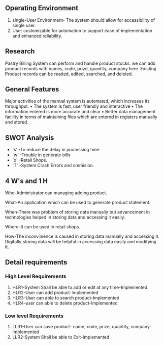 ## Operating Environment
 1) single-User Environment- The system should allow for accessibility of single user.
 2) User customizable for automation to support ease of implementation
and enhanced reliability.

## Research
 
Pastry Billing System can perform and handle product stocks. we can add product records with names, code, prize, quantity, company here. Existing Product records can be readed, edited, searched, and deleted.
 
## General Features

Major activities of the manual system is automated, which increases its throughput.
• The system is fast, user friendly and interactive
• The information entered is more accurate and clear
• Better data management facility in terms of maintaining files which are entered in registers manually and stored.
 
## SWOT Analysis
   * 's' -To reduce the delay in processing time
   * 'w' -Trouble in generate bills
   * 'o' -Retail Shops.
   * 'T' -System Crash Errors and ommision.
 
## 4 W's and 1 H

   Who-Administrator can managing adding product.

   What-An application which can be used to generate product statement.

   When-There was problem of storing data manually but advancement in technologies helped in storing data and accessing it easily.

   Where-It can be used in retail shops.
   
   How-The inconvinience is caused in storing data manually and accessing it. Digitally storing data will be helpful in accessing data easily and modifying it.
  
## Detail requirements

### High Level Requirements

 1) HLR1-System Shall be able to add or edit at any time-Implemented
 2) HLR2-User can add product-Implemented
 3) HLR3-User can able to search product-Implemented
 4) HLR4-user can able to delete product-Implemented

### Low level Requirements

 1) LLR1-User can save product- name, code, prize, quantity, company-Implemented
 2) LLR2-System Shall be able to Exit-Implemented

